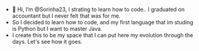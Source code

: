 - 👋 Hi, I’m @Sorinha23, I strating to learn how to code.. I graduated on accountant but I never felt that was for me.
- So I decided to learn how to code, and my first language that im studing is Python but I want to master Java.
- I create this to be my space that I can put here my evolution through the days. Let's see how it goes.

<!---
Sorinha23/Sorinha23 is a ✨ special ✨ repository because its `README.md` (this file) appears on your GitHub profile.
You can click the Preview link to take a look at your changes.
--->
